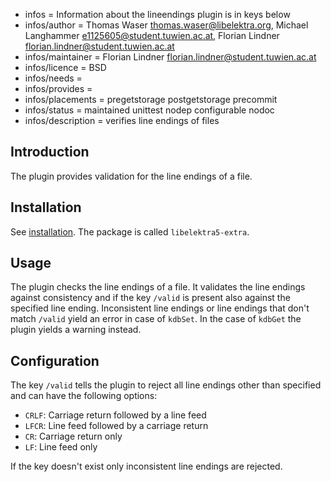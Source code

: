- infos = Information about the lineendings plugin is in keys below
- infos/author = Thomas Waser <thomas.waser@libelektra.org>, Michael Langhammer <e1125605@student.tuwien.ac.at>, Florian Lindner <florian.lindner@student.tuwien.ac.at>
- infos/maintainer = Florian Lindner <florian.lindner@student.tuwien.ac.at>
- infos/licence = BSD
- infos/needs =
- infos/provides =
- infos/placements = pregetstorage postgetstorage precommit
- infos/status = maintained unittest nodep configurable nodoc
- infos/description = verifies line endings of files

## Introduction

The plugin provides validation for the line endings of a file.

## Installation

See [installation](/doc/INSTALL.md).
The package is called `libelektra5-extra`.

## Usage

The plugin checks the line endings of a file.
It validates the line endings against consistency and if the key `/valid` is present also against the specified line ending.
Inconsistent line endings or line endings that don't match `/valid` yield an error in case of `kdbSet`.
In the case of `kdbGet` the plugin yields a warning instead.

## Configuration

The key `/valid` tells the plugin to reject all line endings other than specified and can have the following options:

- `CRLF`: Carriage return followed by a line feed
- `LFCR`: Line feed followed by a carriage return
- `CR`: Carriage return only
- `LF`: Line feed only

If the key doesn't exist only inconsistent line endings are rejected.
